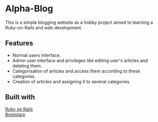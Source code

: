 # Alpha-Blog
This is a simple blogging website as a hobby project aimed to learning a Ruby-on-Rails and web development.


## Features
* Normal users interface.
* Admin user interface and privileges like editing user's articles and deleting them.
* Categorisation of articles and access them according to these categories.
* Creation of articles and assigning it to several categories.

## Built with
[Ruby on Rails](https://rubyonrails.org/)\
[Bootstarp](https://getbootstrap.com)

